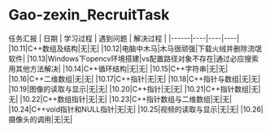 # Gao-zexin_RecruitTask
任务汇报
| 日期 | 学习过程 | 遇到问题 | 解决过程 |
|------|----|----|----|
|10.11|C++数组及结构|无|无|
|10.12|电脑中木马|木马很顽强|下载火绒并删除流氓软件|
|10.13|Windows下opencv环境搭建|vs配置路径对象不存在|通过必应搜索用其他方法解决|
|10.14|C++循环结构|无|无|
|10.15|C++字符串|无|无|
|10.16|C++二维数组|无|无|
|10.17|C++指针|无|无|
|10.18|C++指针与数组|无|无|
|10.19|图像的读取与显示|无|无|
|10.20|C++指针|无|无|
|10.21|C++指针数组|无|无|
|10.22|C++数组指针|无|无|
|10.23|C++指针数组与二维数组|无|无|
|10.24|C++void指针和NULL指针|无|无|
|10.25|视频的读取与显示|无|无|
|10.26|摄像头的调用|无|无|
